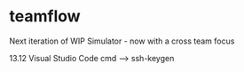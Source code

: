 # teamflow
Next iteration of WIP Simulator - now with a cross team focus

13.12
Visual Studio Code
cmd --> ssh-keygen
